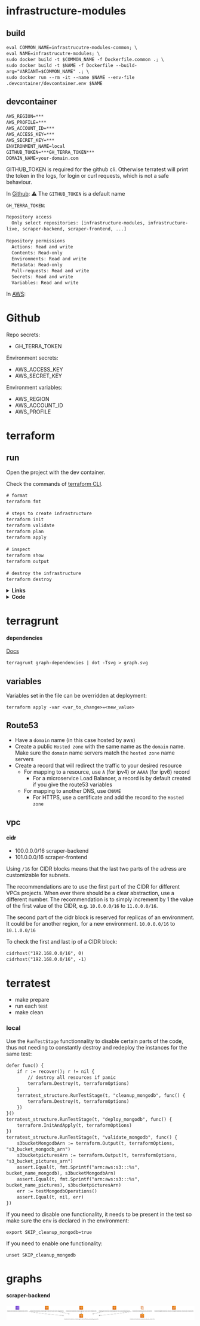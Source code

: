 # infrastructure-modules



## build

```shell
eval COMMON_NAME=infrastrucutre-modules-common; \
eval NAME=infrastrucutre-modules; \
sudo docker build -t $COMMON_NAME -f Dockerfile.common .; \
sudo docker build -t $NAME -f Dockerfile --build-arg="VARIANT=$COMMON_NAME" .; \
sudo docker run --rm -it --name $NAME --env-file .devcontainer/devcontainer.env $NAME
```

## devcontainer

```
AWS_REGION=***
AWS_PROFILE=***
AWS_ACCOUNT_ID=***
AWS_ACCESS_KEY=***
AWS_SECRET_KEY=***
ENVIRONMENT_NAME=local
GITHUB_TOKEN=***GH_TERRA_TOKEN***
DOMAIN_NAME=your-domain.com
```
GITHUB_TOKEN is required for the github cli. Otherwise terratest will print the token in the logs, for login or curl requests, which is not a safe behaviour.

In [Github](https://github.com/settings/personal-access-tokens/new):
:warning: The `GITHUB_TOKEN` is a default name

`GH_TERRA_TOKEN`:
```
Repository access
  Only select repositories: [infrastructure-modules, infrastructure-live, scraper-backend, scraper-frontend, ...]

Repository permissions
  Actions: Read and write
  Contents: Read-only
  Environments: Read and write
  Metadata: Read-only
  Pull-requests: Read and write
  Secrets: Read and write
  Variables: Read and write
```

In [AWS]():

# Github

Repo secrets:
- GH_TERRA_TOKEN

Environment secrets:
- AWS_ACCESS_KEY
- AWS_SECRET_KEY

Environment variables:
- AWS_REGION
- AWS_ACCOUNT_ID
- AWS_PROFILE

# terraform

## run

Open the project with the dev container.

Check the commands of [terraform CLI](https://www.terraform.io/cli/commands#switching-working-directory-with-chdir).

```shell
# format
terraform fmt

# steps to create infrastructure
terraform init
terraform validate
terraform plan
terraform apply

# inspect
terraform show
terraform output

# destroy the infrastructure
terraform destroy
```

<details><summary> <b>Links</b> </summary>

Check the [tutorial for AWS](https://learn.hashicorp.com/tutorials/terraform/aws-build?in=terraform/aws-get-started).
To setup a VPC check this [Medium article](# https://medium.com/swlh/creating-an-aws-ecs-cluster-of-ec2-instances-with-terraform-85a10b5cfbe3
).
To setup workflow and environments check this [Medium article](https://blog.gruntwork.io/how-to-manage-terraform-state-28f5697e68fa).

Check the [HCL](https://developer.hashicorp.com/terraform/language).

</details>

<details><summary> <b>Code</b> </summary>

For reources tags, where `common_tags` is a map:

```hcl
resource "aws_resource_type" "resource_name" {
  tags = merge(var.common_tags, {Name="..."})
}
```

Add the lifecycle policy to create before detroying to avoid downtime.
Be careful not to do it on unique resources that cannot be duplicated.

```hcl
resource "aws_resource_type" "resource_name" {
  lifecycle {
    create_before_destroy = true
  }
}
```

Add the lifecycle policy to protect from destroying it:
```hcl
resource "aws_resource_type" "resource_name" {
  lifecycle {
    prevent_destroy = true
  }
}
```

For backing up the state in an S3 bucket, insert those only in the running terraform file, which would not be in `modules`. 
The backend name is usually `backend_name="terraform-state-backend"`.
There is a different state for production and non-production environments.

```hcl
provider "aws" {
  aws_region = var.aws_region
}
```

</details>

# terragrunt

#### dependencies

[Docs](https://terragrunt.gruntwork.io/docs/features/execute-terraform-commands-on-multiple-modules-at-once/#dependencies-between-modules)

```shell
terragrunt graph-dependencies | dot -Tsvg > graph.svg
```

## variables

Variables set in the file can be overridden at deployment:

```shell
terraform apply -var <var_to_change>=<new_value>
```

## Route53

- Have a `domain` name (in this case hosted by aws)
- Create a public `Hosted zone` with the same name as the `domain` name. Make sure the `domain` name servers match the `hosted zone` name servers
- Create a record that will redirect the traffic to your desired resource
  -  For mapping to a resource, use `A` (for ipv4) or `AAAA` (for ipv6) record
     -  For a microservice Load Balancer, a record is by default created if you give the route53 variables
  -  For mapping to another DNS, use `CNAME`
     -  For HTTPS, use a certificate and add the record to the `Hosted zone`

## vpc
#### cidr

- 100.0.0.0/16 scraper-backend
- 101.0.0.0/16 scraper-frontend

Using `/16` for CIDR blocks means that the last two parts of the adress are customizable for subnets.

The recommendations are to use the first part of the CIDR for different VPCs projects. When ever there should be a clear abstraction, use a different number. The recommendation is to simply increment by 1 the value of the first value of the CIDR, e.g. `10.0.0.0/16` to `11.0.0.0/16`.

The second part of the cidr block is reserved for replicas of an environment. It could be for another region, for a new environment. `10.0.0.0/16` to `10.1.0.0/16`


To check the first and last ip of a CIDR block:

```hcl
cidrhost("192.168.0.0/16", 0)
cidrhost("192.168.0.0/16", -1)
```

# terratest 

  - make prepare
  - run each test
  - make clean

### local

Use the `RunTestStage` functionnality to disable certain parts of the code, thus not needing to constantly destroy and redeploy the instances for the same test:

```hcl
defer func() {
    if r := recover(); r != nil {
        // destroy all resources if panic
        terraform.Destroy(t, terraformOptions)
    }
    terratest_structure.RunTestStage(t, "cleanup_mongodb", func() {
        terraform.Destroy(t, terraformOptions)
    })
}()
terratest_structure.RunTestStage(t, "deploy_mongodb", func() {
    terraform.InitAndApply(t, terraformOptions)
})
terratest_structure.RunTestStage(t, "validate_mongodb", func() {
    s3bucketMongodbArn := terraform.Output(t, terraformOptions, "s3_bucket_mongodb_arn")
    s3bucketpicturesArn := terraform.Output(t, terraformOptions, "s3_bucket_pictures_arn")
    assert.Equal(t, fmt.Sprintf("arn:aws:s3:::%s", bucket_name_mongodb), s3bucketMongodbArn)
    assert.Equal(t, fmt.Sprintf("arn:aws:s3:::%s", bucket_name_pictures), s3bucketpicturesArn)
    err := testMongodbOperations()
    assert.Equal(t, nil, err)
})
```

If you need to disable one functionality, it needs to be present in the test so make sure the env is declared in the environment:

```shell
export SKIP_cleanup_mongodb=true
```

If you need to enable one functionality:

```shell
unset SKIP_cleanup_mongodb
```

# graphs

#### scraper-backend

![Scraper-backend](modules/services/scraper-backend/graph.png)